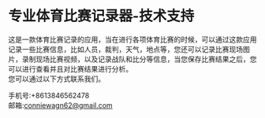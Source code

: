 # 专业体育比赛记录器-技术支持  
这是一款体育比赛记录的应用，当在进行各项体育比赛的时候，可以通过这款应用记录一些比赛信息，比如人员，裁判，天气，地点等，您还可以记录比赛现场图片，录制现场比赛视频，以及记录战队和比分等信息，当您保存比赛结果之后，您可以进行查看并且对比赛结果进行分析。  
您可以通过以下方式联系我们。

手机号:+8613846562478  
邮箱:conniewagn62@gmail.com
